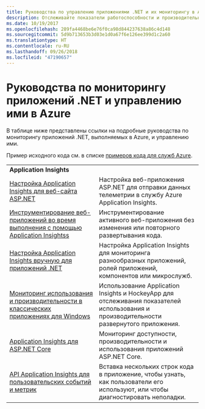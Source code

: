 ```yaml
---
title: Руководства по управлению приложениями .NET и их мониторингу в Azure
description: Отслеживайте показатели работоспособности и производительности приложения .NET, выполняемого в Azure, и инструментируйте средства телеметрии, чтобы сохранять сведения о том, как используется приложение.
ms.date: 10/19/2017
ms.openlocfilehash: 289fa4468be6e76f0ca98d844237638a86c4d148
ms.sourcegitcommit: 5d9b713653b3d03e1d0a67f6e126ee399d1c2a60
ms.translationtype: HT
ms.contentlocale: ru-RU
ms.lasthandoff: 09/26/2018
ms.locfileid: "47190657"
---
```

# <a name="tutorials-for-monitoring-and-managing-your-net-apps-in-azure"></a>Руководства по мониторингу приложений .NET и управлению ими в Azure

В таблице ниже представлены ссылки на подробные руководства по мониторингу приложений .NET, выполняемых в Azure, и управлению ими. 

Пример исходного кода см. в списке [примеров кода для служб Azure](https://azure.microsoft.com/resources/samples/?platform=dotnet).

| | |
|---|---|
| **Application Insights** ||
| [Настройка Application Insights для веб-сайта ASP.NET][1] | Настройка веб-приложения ASP.NET для отправки данных телеметрии в службу Azure Application Insights. | 
| [Инструментирование веб-приложений во время выполнения с помощью Application Insightss][2] | Инструментирование активного веб-приложения без изменения или повторного развертывания кода. | 
| [Настройка Application Insights вручную для приложений .NET][3] | Настройка Application Insights для мониторинга разнообразных приложений, ролей приложений, компонентов или микрослужб. | 
| [Мониторинг использования и производительности в классических приложениях для Windows][4] | Использование Application Insights и HockeyApp для отслеживания показателей использования и производительности развернутого приложения. | 
| [Application Insights для ASP.NET Core][5] | Мониторинг доступности, производительности и использования приложений ASP.NET Core. | 
| [API Application Insights для пользовательских событий и метрик][6] | Вставка нескольких строк кода в приложение, чтобы узнать, как пользователи его используют, или чтобы диагностировать неполадки. | 


[1]: /azure/application-insights/app-insights-asp-net
[2]: /azure/application-insights/app-insights-monitor-performance-live-website-now
[3]: /azure/application-insights/app-insights-windows-services
[4]: /azure/application-insights/app-insights-windows-desktop
[5]: /azure/application-insights/app-insights-asp-net-core
[6]: /azure/application-insights/app-insights-api-custom-events-metrics

